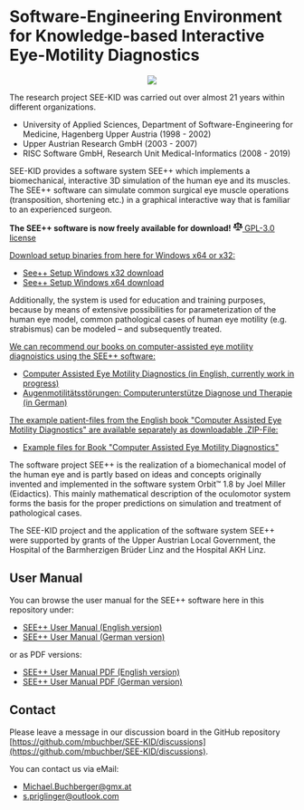 # Software-Engineering Environment for Knowledge-based Interactive Eye-Motility Diagnostics
<p align="center">
  <img src="https://strabismus.at/user-manual-html/eng/splash_white.jpg" />
</p>

The research project SEE-KID was carried out over almost 21 years within different organizations.
* University of Applied Sciences, Department of Software-Engineering for Medicine, Hagenberg Upper Austria (1998 - 2002)
* Upper Austrian Research GmbH (2003 - 2007)
* RISC Software GmbH, Research Unit Medical-Informatics (2008 - 2019)

SEE-KID provides a software system SEE++ which implements a biomechanical, interactive 3D simulation of the human eye and its muscles. The SEE++ software can simulate common surgical eye muscle operations (transposition, shortening etc.) in a graphical interactive way that is familiar to an experienced surgeon.

**The SEE++ software is now freely available for download!**
<a href="https://github.com/mbuchber/SEE-KID/tree/main?tab=GPL-3.0-1-ov-file#readme" class="Link--muted" data-analytics-event="{&quot;category&quot;:&quot;Repository Overview&quot;,&quot;action&quot;:&quot;click&quot;,&quot;label&quot;:&quot;location:sidebar;file:license&quot;}">
      <svg aria-hidden="true" height="16" viewBox="0 0 16 16" version="1.1" width="16" data-view-component="true" class="octicon octicon-law mr-2">
    <path d="M8.75.75V2h.985c.304 0 .603.08.867.231l1.29.736c.038.022.08.033.124.033h2.234a.75.75 0 0 1 0 1.5h-.427l2.111 4.692a.75.75 0 0 1-.154.838l-.53-.53.529.531-.001.002-.002.002-.006.006-.006.005-.01.01-.045.04c-.21.176-.441.327-.686.45C14.556 10.78 13.88 11 13 11a4.498 4.498 0 0 1-2.023-.454 3.544 3.544 0 0 1-.686-.45l-.045-.04-.016-.015-.006-.006-.004-.004v-.001a.75.75 0 0 1-.154-.838L12.178 4.5h-.162c-.305 0-.604-.079-.868-.231l-1.29-.736a.245.245 0 0 0-.124-.033H8.75V13h2.5a.75.75 0 0 1 0 1.5h-6.5a.75.75 0 0 1 0-1.5h2.5V3.5h-.984a.245.245 0 0 0-.124.033l-1.289.737c-.265.15-.564.23-.869.23h-.162l2.112 4.692a.75.75 0 0 1-.154.838l-.53-.53.529.531-.001.002-.002.002-.006.006-.016.015-.045.04c-.21.176-.441.327-.686.45C4.556 10.78 3.88 11 3 11a4.498 4.498 0 0 1-2.023-.454 3.544 3.544 0 0 1-.686-.45l-.045-.04-.016-.015-.006-.006-.004-.004v-.001a.75.75 0 0 1-.154-.838L2.178 4.5H1.75a.75.75 0 0 1 0-1.5h2.234a.249.249 0 0 0 .125-.033l1.288-.737c.265-.15.564-.23.869-.23h.984V.75a.75.75 0 0 1 1.5 0Zm2.945 8.477c.285.135.718.273 1.305.273s1.02-.138 1.305-.273L13 6.327Zm-10 0c.285.135.718.273 1.305.273s1.02-.138 1.305-.273L3 6.327Z"></path>
</svg>
     GPL-3.0 license
    </a>

<ins>Download setup binaries from here for Windows x64 or x32:</ins>
* [See++ Setup Windows x32 download](https://www.strabismus.at/release/SEEPP_Setup_Win32.exe)
* [See++ Setup Windows x64 download](https://www.strabismus.at/release/SEEPP_Setup_x64.exe)

Additionally, the system is used for education and training purposes, because by means of extensive possibilities for parameterization of the human eye model, common pathological cases of human eye motility (e.g. strabismus) can be modeled – and subsequently treated.

<ins>We can recommend our books on computer-assisted eye motility diagnoistics using the SEE++ software:</ins>
* [Computer Assisted Eye Motility Diagnostics (in English, currently work in progress)](https://www.amazon.de/dp/3211330836)
* [Augenmotilitätsstörungen: Computerunterstütze Diagnose und Therapie (in German)](https://www.amazon.de/dp/B00TZZIDQY)

<ins>The example patient-files from the English book "Computer Assisted Eye Motility Diagnostics" are available separately as downloadable .ZIP-File:</ins>
* [Example files for Book "Computer Assisted Eye Motility Diagnostics"](https://www.strabismus.at/book/Example%20files%20Computer-assisted%20Eye%20Motility%20Diagnostics.zip)

The software project SEE++ is the realization of a biomechanical model of the human eye and is partly based on ideas and concepts originally invented and implemented in the software system Orbit™ 1.8 by Joel Miller (Eidactics). This mainly mathematical description of the oculomotor system forms the basis for the proper predictions on simulation and treatment of pathological cases.

The SEE-KID project and the application of the software system SEE++ were supported by grants of the Upper Austrian Local Government, the Hospital of the Barmherzigen Brüder Linz and the Hospital AKH Linz.

## User Manual
You can browse the user manual for the SEE++ software here in this repository under:
* [SEE++ User Manual (English version)](https://strabismus.at/user-manual-html/eng/index.html)
* [SEE++ User Manual (German version)](https://strabismus.at/user-manual-html/ger/index.html)

or as PDF versions:
* [SEE++ User Manual PDF (English version)](https://strabismus.at/user-manual-pdf/SEEPP_Manual_ENG.pdf)
* [SEE++ User Manual PDF (German version)](https://strabismus.at/user-manual-pdf/SEEPP_Manual_DEU.pdf)

## Contact

Please leave a message in our discussion board in the GitHub repository [https://github.com/mbuchber/SEE-KID/discussions](https://github.com/mbuchber/SEE-KID/discussions).

You can contact us via eMail:
* [Michael.Buchberger@gmx.at](mailto:Michael.Buchberger@gmx.at)
* [s.priglinger@outlook.com](mailto:s.priglinger@outlook.com)
